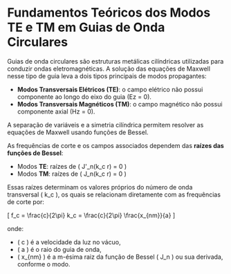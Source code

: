 # Fundamentos Teóricos dos Modos TE e TM em Guias de Onda Circulares

Guias de onda circulares são estruturas metálicas cilíndricas utilizadas para conduzir ondas eletromagnéticas. A solução das equações de Maxwell nesse tipo de guia leva a dois tipos principais de modos propagantes:

- **Modos Transversais Elétricos (TE)**: o campo elétrico não possui componente ao longo do eixo do guia (Ez = 0).
- **Modos Transversais Magnéticos (TM)**: o campo magnético não possui componente axial (Hz = 0).

A separação de variáveis e a simetria cilíndrica permitem resolver as equações de Maxwell usando funções de Bessel.

As frequências de corte e os campos associados dependem das **raízes das funções de Bessel**:
- Modos **TE**: raízes de \( J'_n(k_c r) = 0 \)
- Modos **TM**: raízes de \( J_n(k_c r) = 0 \)

Essas raízes determinam os valores próprios do número de onda transversal \( k_c \), os quais se relacionam diretamente com as frequências de corte por:

\[
f_c = \frac{c}{2\pi} k_c = \frac{c}{2\pi} \frac{x_{nm}}{a}
\]

onde:
- \( c \) é a velocidade da luz no vácuo,
- \( a \) é o raio do guia de onda,
- \( x_{nm} \) é a m-ésima raiz da função de Bessel \( J_n \) ou sua derivada, conforme o modo.

